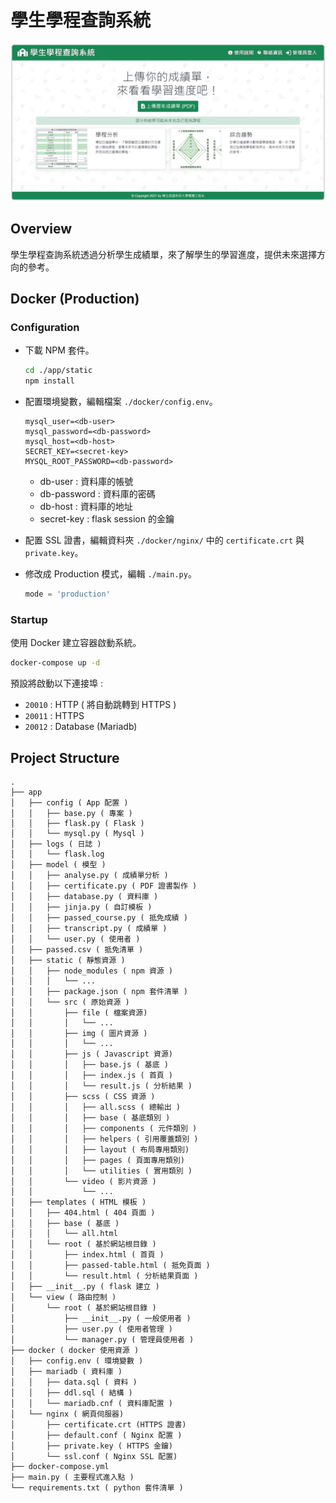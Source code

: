 # 學生學程查詢系統

![overview](Overview.png)

## Overview

學生學程查詢系統透過分析學生成績單，來了解學生的學習進度，提供未來選擇方向的參考。

## Docker (Production)

### Configuration

- 下載 NPM 套件。

    ```bash
    cd ./app/static
    npm install
    ```

- 配置環境變數，編輯檔案 `./docker/config.env`。

    ```text
    mysql_user=<db-user>
    mysql_password=<db-password>
    mysql_host=<db-host>
    SECRET_KEY=<secret-key>
    MYSQL_ROOT_PASSWORD=<db-password>
    ```

  - db-user : 資料庫的帳號
  - db-password : 資料庫的密碼
  - db-host : 資料庫的地址
  - secret-key : flask session 的金鑰

- 配置 SSL 證書，編輯資料夾 `./docker/nginx/` 中的 `certificate.crt` 與 `private.key`。

- 修改成 Production 模式，編輯 `./main.py`。

    ```python
    mode = 'production'
    ```

### Startup

使用 Docker 建立容器啟動系統。

```bash
docker-compose up -d
```

預設將啟動以下連接埠 :

- `20010` : HTTP ( 將自動跳轉到 HTTPS )
- `20011` : HTTPS
- `20012` : Database (Mariadb)

## Project Structure

```text
.
├── app
│   ├── config ( App 配置 )
│   │   ├── base.py ( 專案 )
│   │   ├── flask.py ( Flask )
│   │   └── mysql.py ( Mysql )
│   ├── logs ( 日誌 )
│   │   └── flask.log
│   ├── model ( 模型 )
│   │   ├── analyse.py ( 成績單分析 )
│   │   ├── certificate.py ( PDF 證書製作 )
│   │   ├── database.py ( 資料庫 )
│   │   ├── jinja.py ( 自訂模板 )
│   │   ├── passed_course.py ( 抵免成績 )
│   │   ├── transcript.py ( 成績單 )
│   │   └── user.py ( 使用者 )
│   ├── passed.csv ( 抵免清單 )
│   ├── static ( 靜態資源 )
│   │   ├── node_modules ( npm 資源 )
│   │   │   └── ...
│   │   ├── package.json ( npm 套件清單 )
│   │   └── src ( 原始資源 )
│   │       ├── file ( 檔案資源)
│   │       │   └── ...
│   │       ├── img ( 圖片資源 )
│   │       │   └── ...
│   │       ├── js ( Javascript 資源)
│   │       │   ├── base.js ( 基底 )
│   │       │   ├── index.js ( 首頁 )
│   │       │   └── result.js ( 分析結果 )
│   │       ├── scss ( CSS 資源 )
│   │       │   ├── all.scss ( 總輸出 )
│   │       │   ├── base ( 基底類別 )
│   │       │   ├── components ( 元件類別 )
│   │       │   ├── helpers ( 引用覆蓋類別 )
│   │       │   ├── layout ( 布局專用類別)
│   │       │   ├── pages ( 頁面專用類別)
│   │       │   └── utilities ( 實用類別 )
│   │       └── video ( 影片資源 )
│   │           └── ...
│   ├── templates ( HTML 模板 )
│   │   ├── 404.html ( 404 頁面 )
│   │   ├── base ( 基底 )
│   │   │   └── all.html
│   │   └── root ( 基於網站根目錄 )
│   │       ├── index.html ( 首頁 )
│   │       ├── passed-table.html ( 抵免頁面 )
│   │       └── result.html ( 分析結果頁面 )
│   ├── __init__.py ( flask 建立 )
│   └── view ( 路由控制 )
│       └── root ( 基於網站根目錄 )
│           ├── __init__.py ( 一般使用者 )
│           ├── user.py ( 使用者管理 )
│           └── manager.py ( 管理員使用者 )
├── docker ( docker 使用資源 )
│   ├── config.env ( 環境變數 )
│   ├── mariadb ( 資料庫 )
│   │   ├── data.sql ( 資料 )
│   │   ├── ddl.sql ( 結構 )
│   │   └── mariadb.cnf ( 資料庫配置 )
│   └── nginx ( 網頁伺服器)
│       ├── certificate.crt (HTTPS 證書)
│       ├── default.conf ( Nginx 配置 )
│       ├── private.key ( HTTPS 金鑰)
│       └── ssl.conf ( Nginx SSL 配置)
├── docker-compose.yml
├── main.py ( 主要程式進入點 )
└── requirements.txt ( python 套件清單 )
```
